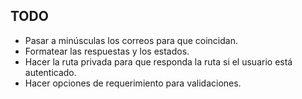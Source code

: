 ## TODO

- Pasar a minúsculas los correos para que coincidan.
- Formatear las respuestas y los estados.
- Hacer la ruta privada para que responda la ruta si el usuario está autenticado.
- Hacer opciones de requerimiento para validaciones.
